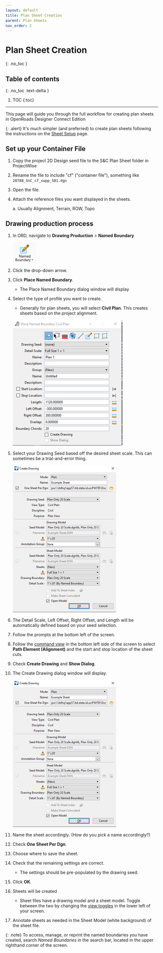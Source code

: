 ```yaml
---
layout: default
title: Plan Sheet Creation
parent: Plan Sheets
nav_order: 2
---
```


# Plan Sheet Creation
{: .no_toc }

## Table of contents
{: .no_toc .text-delta }

1. TOC
{:toc}

---

This page will guide you through the full workflow for creating plan sheets in OpenRoads Designer Connect Edition

{: .alert}
It's much simpler (and preferred) to create plan sheets following the instructions on the [Sheet Setup] page.

## Set up your Container File

1.  Copy the project 2D Design seed file to the S&C Plan Sheet folder in
    ProjectWise

2.  Rename the file to include "cf" ("container file"), something like `20788_SnC_cf_swpp_S01.dgn`

3.  Open the file.

4.  Attach the reference files you want displayed in the sheets.

    a.  Usually Alignment, Terrain, ROW, Topo 

## Drawing production process

1.  In ORD, navigate to **Drawing Production** > **Named Boundary**

    ![](../assets/images/named-boundary-icon.png)

2.  Click the drop-down arrow.

3.  Click **Place Named Boundary**.

    -   The Place Named Boundary dialog window will display

4.  Select the type of profile you want to create.

    -   Generally for plan sheets, you will select **Civil Plan**. This
        creates sheets based on the project alignment.

    ![](../assets/images/named-boundary-properties.png)

5.  Select your Drawing Seed based off the desired sheet scale. This can
    sometimes be a trial-and-error thing. 

    ![](../assets/images/create-drawing.png)

6.  The Detail Scale, Left Offset, Right Offset, and Length will be
    automatically defined based on your seed selection.

7.  Follow the prompts at the bottom left of the screen. 

8.  Follow the [command view] in the bottom left side of the screen to
    select **Path Element (Alignment)** and the start and stop location
    of the sheet cuts. 

9.  Check **Create Drawing** and **Show Dialog**.

10. The Create Drawing dialog window will display.

    ![](../assets/images/create-drawing.png)

11. Name the sheet accordingly. (How do you pick a name accordingly?)

12. Check **One Sheet Per Dgn**.

13. Choose where to save the sheet.

14. Check that the remaining settings are correct.

    -   The settings should be pre-populated by the drawing seed.

15. Click **OK**.

16. Sheets will be created

    -   Sheet files have a drawing model and a sheet model. Toggle
        between the two by changing the [view toggles] in the lower left of your screen.

17. Annotate sheets as needed in the Sheet Model (white background) of
    the sheet file. 

{: .note}
To access, manage, or reprint the named boundaries you have created,
search *Named Boundaries* in the search bar, located in the upper
righthand corner of the screen. 

[Sheet Setup]: /docs/sheet-setup.md
[command view]: https://docs.bentley.com/LiveContent/web/OpenRoads%20Designer%20CONNECT%20Edition-v13/en/GUID-40CF9525-AB56-47BF-AF51-63D75333BB61.html
[view toggles]: https://docs.bentley.com/LiveContent/web/OpenRoads%20Designer%20CONNECT%20Edition-v13/en/GUID-40CF9525-AB56-47BF-AF51-63D75333BB61.html